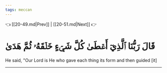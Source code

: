 ```yaml
---
tags: meccan
---
```


👈 [[20-49.md|Prev]] | [[20-51.md|Next]] 👉

# قَالَ رَبُّنَا ٱلَّذِيٓ أَعۡطَىٰ كُلَّ شَيۡءٍ خَلۡقَهُۥ ثُمَّ هَدَىٰ

He said, "Our Lord is He who gave each thing its form and then guided [it]

---

